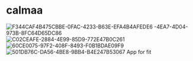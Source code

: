 # calmaa

![F344CAF4![B475CBBE-0FAC-4233-B63E-EFA4B4AFEDE6](https://user-images.githubusercontent.com/34709179/183387901-cf06eb7b-6d84-4cbd-a739-80d15a22462e.jpeg)
-4EA7-4D04-973B-8FC64D65DC86](https://user-images.githubusercontent.com/34709179/183387871-c9a5c512-5394-4629-b068-5e8c0d02ac9a.jpeg)
![C02CEAFE-2884-4E99-85D9-772E47B0C261](https://user-images.githubusercontent.com/34709179/183387914-1f839a29-9cc0-419b-aa6e-ec20d1f3a862.jpeg)
![60CE0075-97F2-408F-8493-F0B1BDAE09F9](https://user-images.githubusercontent.com/34709179/183387933-1a61bf2b-cf29-459f-8e8c-2af41a14eb1f.jpeg)
![501DB76C-DA56-4BE8-9BB4-B4E247B53067](https://user-images.githubusercontent.com/34709179/183387942-a427ba77-4c84-44bc-bf0d-d97fe274f39f.jpeg)
 App for fit
